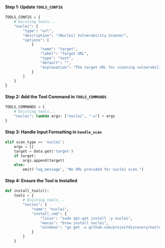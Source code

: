 #### Step 1: Update `TOOLS_CONFIG`

```python
TOOLS_CONFIG = {
    # Existing tools...
    "nuclei": {
        "type": "url",
        "description": "(Nuclei) Vulnerability Scanner",
        "options": [
            {
                "name": "target",
                "label": "Target URL",
                "type": "text",
                "default": "",
                "explanation": "The target URL for scanning vulnerabilities."
            }
        ]
    }
}
```

#### Step 2: Add the Tool Command in `TOOLS_COMMANDS`

```python
TOOLS_COMMANDS = {
    # Existing tools...
    "nuclei": lambda args: ["nuclei", "-u"] + args
}
```

#### Step 3: Handle Input Formatting in `handle_scan`

```python
elif scan_type == 'nuclei':
    args = []
    target = data.get('target')
    if target:
        args.append(target)
    else:
        emit('log_message', "No URL provided for nuclei scan.")
```

#### Step 4: Ensure the Tool is Installed

```python
def install_tools():
    tools = {
        # Existing tools...
        "nuclei": {
            "name": "nuclei",
            "install_cmd": {
                "linux": "sudo apt-get install -y nuclei",
                "macos": "brew install nuclei",
                "windows": "go get -u github.com/projectdiscovery/nuclei/v2/cmd/nuclei"
            }
        }
    }
```

